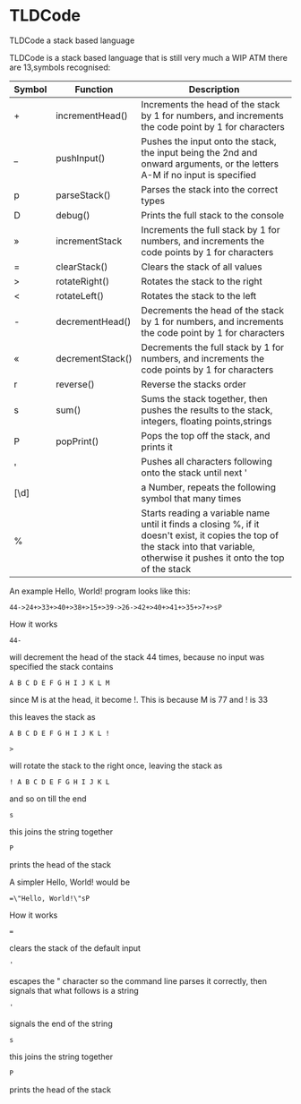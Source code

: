 # TLDCode
TLDCode a stack based language

TLDCode is a stack based language that is still very much a WIP
ATM there are 13,symbols recognised:

| Symbol | Function         | Description                                                                                                                   |
|--------|------------------|-------------------------------------------------------------------------------------------------------------------------------|
| +      | incrementHead()  | Increments the head of the stack by 1 for numbers, and increments the code point by 1 for characters                          |
| _      | pushInput()      | Pushes the input onto the stack, the input being the 2nd and onward arguments, or the letters A-M if no input is specified    |
| p      | parseStack()     | Parses the stack into the correct types                                                                                       |
| D      | debug()          | Prints the full stack to the console                                                                                          |
| »      | incrementStack   | Increments the full stack by 1 for numbers, and increments the code points by 1 for characters                                |
| =      | clearStack()     | Clears the stack of all values                                                                                                |
| >      | rotateRight()    | Rotates the stack to the right                                                                                                |
| <      | rotateLeft()     | Rotates the stack to the left                                                                                                 |
| -      | decrementHead()  | Decrements the head of the stack by 1 for numbers, and increments the code point by 1 for characters                          |
| «      | decrementStack() | Decrements the full stack by 1 for numbers, and increments the code points by 1 for characters                                |
| r      | reverse()        | Reverse the stacks order                                                                                                      |
| s      | sum()            | Sums the stack together, then pushes the results to the stack, integers, floating points,strings                              |
| P      | popPrint()       | Pops the top off the stack, and prints it                                                                                     |
| '      |                  | Pushes all characters following onto the stack until next '                                                                   |
| [\d]    |                   | a Number, repeats the following symbol that many times                                                                       |
| %      |                  | Starts reading a variable name until it finds a closing %, if it doesn't exist, it copies the top of the stack into that variable, otherwise it pushes it onto the top of the stack|

An example Hello, World! program looks like this:

```
44->24+>33+>40+>38+>15+>39->26->42+>40+>41+>35+>7+>sP
```
How it works
```
44-
```
will decrement the head of the stack 44 times, because no input was specified the stack contains 
```
A B C D E F G H I J K L M
```
since M is at the head, it become !. This is because M is 77 and ! is 33

this leaves the stack as
```
A B C D E F G H I J K L !
```
```
>
```
will rotate the stack to the right once, leaving the stack as
```
! A B C D E F G H I J K L
```
and so on till the end
```
s
```
this joins the string together

```
P
```
prints the head of the stack

A simpler Hello, World! would be
```
=\"Hello, World!\"sP
```

How it works

```
=
```
clears the stack of the default input

```
'
```
escapes the " character so the command line parses it correctly, then signals that what follows is a string

```
'
```
signals the end of the string

```
s
```
this joins the string together

```
P
```
prints the head of the stack